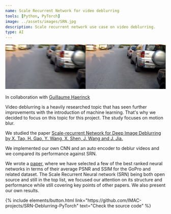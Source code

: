 ```yaml
---
name: Scale Recurrent Network for video deblurring
tools: [Python, PyTorch]
image: ../assets/images/SRN.jpg
description: Scale recurrent network use case on video deblurring.
type: AI
---
```


![SRN](../../assets/images/srn_deblur.png)

<p>In collaboration with <a href="https://github.com/guillaume-haerinck" target="_blank">Guillaume Haerinck</a></p>

Video deblurring is a heavily researched topic that has seen further improvements with the introduction of machine learning. That's why we decided to focus on this topic for this project. The study focuses on motion blur.

We studied the paper <a href="https://openaccess.thecvf.com/content_cvpr_2018/papers/Tao_Scale-Recurrent_Network_for_CVPR_2018_paper.pdf" target="_blank">Scale-recurrent Network for Deep Image Deblurring by X. Tao, H. Gao, Y. Wang, X. Shen, J. Wang and J. Jia.</a>

We implemented our own CNN and an auto encoder to deblur videos and we compared its performance against SRN.

We wrote a <a href="../../assets/file/SRN_deblur.pdf" target="_blank">paper</a>, where we have selected a few of the best ranked neural networks in terms of their average PSNR and SSIM for the GoPro and related dataset. The Scale Recurrent Neural network (SRN) being both open source and still in the top list, we focused our attention on its structure and performance while still covering key points of other papers. We also present our own results.

<p class="text-center">
{% include elements/button.html link="https://github.com/IMAC-projects/SRN-Deblurring-PyTorch" text="Check the source code" %}
</p>


